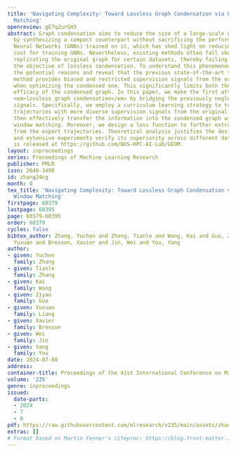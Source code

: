 ```yaml
---
title: 'Navigating Complexity: Toward Lossless Graph Condensation via Expanding Window
  Matching'
openreview: gE7qZurGH3
abstract: Graph condensation aims to reduce the size of a large-scale graph dataset
  by synthesizing a compact counterpart without sacrificing the performance of Graph
  Neural Networks (GNNs) trained on it, which has shed light on reducing the computational
  cost for training GNNs. Nevertheless, existing methods often fall short of accurately
  replicating the original graph for certain datasets, thereby failing to achieve
  the objective of lossless condensation. To understand this phenomenon, we investigate
  the potential reasons and reveal that the previous state-of-the-art trajectory matching
  method provides biased and restricted supervision signals from the original graph
  when optimizing the condensed one. This significantly limits both the scale and
  efficacy of the condensed graph. In this paper, we make the first attempt toward
  <em>lossless graph condensation</em> by bridging the previously neglected supervision
  signals. Specifically, we employ a curriculum learning strategy to train expert
  trajectories with more diverse supervision signals from the original graph, and
  then effectively transfer the information into the condensed graph with expanding
  window matching. Moreover, we design a loss function to further extract knowledge
  from the expert trajectories. Theoretical analysis justifies the design of our method
  and extensive experiments verify its superiority across different datasets. Code
  is released at https://github.com/NUS-HPC-AI-Lab/GEOM.
layout: inproceedings
series: Proceedings of Machine Learning Research
publisher: PMLR
issn: 2640-3498
id: zhang24cg
month: 0
tex_title: 'Navigating Complexity: Toward Lossless Graph Condensation via Expanding
  Window Matching'
firstpage: 60379
lastpage: 60395
page: 60379-60395
order: 60379
cycles: false
bibtex_author: Zhang, Yuchen and Zhang, Tianle and Wang, Kai and Guo, Ziyao and Liang,
  Yuxuan and Bresson, Xavier and Jin, Wei and You, Yang
author:
- given: Yuchen
  family: Zhang
- given: Tianle
  family: Zhang
- given: Kai
  family: Wang
- given: Ziyao
  family: Guo
- given: Yuxuan
  family: Liang
- given: Xavier
  family: Bresson
- given: Wei
  family: Jin
- given: Yang
  family: You
date: 2024-07-08
address:
container-title: Proceedings of the 41st International Conference on Machine Learning
volume: '235'
genre: inproceedings
issued:
  date-parts:
  - 2024
  - 7
  - 8
pdf: https://raw.githubusercontent.com/mlresearch/v235/main/assets/zhang24cg/zhang24cg.pdf
extras: []
# Format based on Martin Fenner's citeproc: https://blog.front-matter.io/posts/citeproc-yaml-for-bibliographies/
---
```

